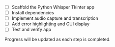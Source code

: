 - [ ] Scaffold the Python Whisper Tkinter app
- [ ] Install dependencies
- [ ] Implement audio capture and transcription
- [ ] Add error highlighting and GUI display
- [ ] Test and verify app

Progress will be updated as each step is completed.